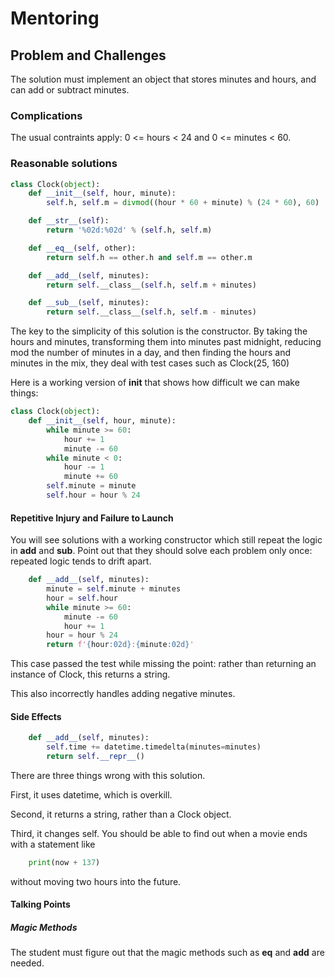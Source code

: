# Mentoring

## Problem and Challenges

The solution must implement an object that stores
minutes and hours, and can add or subtract minutes.

### Complications

The usual contraints apply: 0 <= hours < 24 and
0 <= minutes < 60.

### Reasonable solutions

```python
class Clock(object):
    def __init__(self, hour, minute):
        self.h, self.m = divmod((hour * 60 + minute) % (24 * 60), 60)

    def __str__(self):
        return '%02d:%02d' % (self.h, self.m)

    def __eq__(self, other):
        return self.h == other.h and self.m == other.m

    def __add__(self, minutes):
        return self.__class__(self.h, self.m + minutes)

    def __sub__(self, minutes):
        return self.__class__(self.h, self.m - minutes)
```

The key to the simplicity of this solution is the constructor.
By taking the hours and minutes, transforming them into minutes
past midnight, reducing mod the number of minutes in a day,
and then finding the hours and minutes in the mix, they
deal with test cases such as Clock(25, 160)

Here is a working version of __init__ that shows how 
difficult we can make things:

```python
class Clock(object):
    def __init__(self, hour, minute):
        while minute >= 60:
            hour += 1
            minute -= 60
        while minute < 0:
            hour -= 1
            minute += 60
        self.minute = minute
        self.hour = hour % 24
```

#### Repetitive Injury and Failure to Launch

You will see solutions with a working constructor
which still repeat the logic in __add__ and __sub__.
Point out that they should solve each problem only 
once: repeated logic tends to drift apart.

```python
    def __add__(self, minutes):
        minute = self.minute + minutes
        hour = self.hour
        while minute >= 60:
            minute -= 60
            hour += 1
        hour = hour % 24
        return f'{hour:02d}:{minute:02d}'
```

This case passed the test while missing the point:
rather than returning an instance of Clock,
this returns a string.

This also incorrectly handles adding negative minutes.

#### Side Effects

```python
    def __add__(self, minutes):
        self.time += datetime.timedelta(minutes=minutes)
        return self.__repr__()
```

There are three things wrong with this solution.

First, it uses datetime, which is overkill.

Second, it returns a string, rather than a Clock object.

Third, it changes self.
You should be able to find out when a movie
ends with a statement like

```python
    print(now + 137)
```

without moving two hours into the future.  

#### Talking Points

##### Magic Methods

The student must figure out that the magic methods such
as __eq__ and __add__ are needed.
